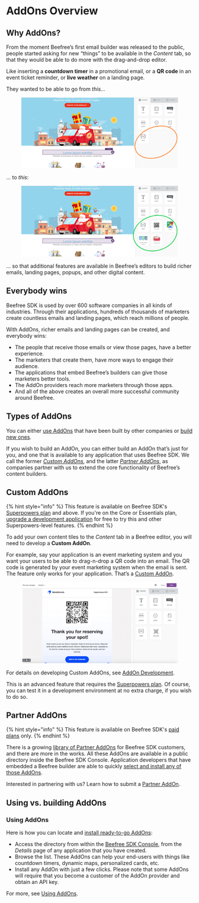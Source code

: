 # AddOns Overview

## Why AddOns? <a href="#why-addons" id="why-addons"></a>

From the moment Beefree’s first email builder was released to the public, people started asking for new “things” to be available in the _Content_ tab, so that they would be able to do more with the drag-and-drop editor.

Like inserting a **countdown timer** in a promotional email, or a **QR code** in an event ticket reminder, or **live weather** on a landing page.

They wanted to be able to go from _this…_

<figure><img src="../.gitbook/assets/BEE-AddOns-No-AddOns-1024x460.png" alt=""><figcaption></figcaption></figure>

… to _this_:

<figure><img src="../.gitbook/assets/2BEE-AddOns-Yes-1024x460.png" alt=""><figcaption></figcaption></figure>

… so that additional features are available in Beefree’s editors to build richer emails, landing pages, popups, and other digital content.

## Everybody wins <a href="#everybody-wins" id="everybody-wins"></a>

Beefree SDK is used by over 600 software companies in all kinds of industries. Through their applications, hundreds of thousands of marketers create countless emails and landing pages, which reach millions of people.

With AddOns, richer emails and landing pages can be created, and everybody wins:

* The people that receive those emails or view those pages, have a better experience.
* The marketers that create them, have more ways to engage their audience.
* The applications that embed Beefree’s builders can give those marketers better tools.
* The AddOn providers reach more marketers through those apps.
* And all of the above creates an overall more successful community around Beefree.

## Types of AddOns <a href="#types-of-addons" id="types-of-addons"></a>

You can either [use AddOns](partner-addons/installing-partner-addons.md) that have been built by other companies or [build new ones](addons-overview.md#custom-addons).

If you wish to build an AddOn, you can either build an AddOn that’s just for you, and one that is available to any application that uses Beefree SDK. We call the former [_Custom AddOns_](addons-overview.md#custom-addons), and the latter [_Partner AddOns_](addons-overview.md#partner-addons), as companies partner with us to extend the core functionality of Beefree’s content builders.

## Custom AddOns

{% hint style="info" %}
This feature is available on Beefree SDK's [Superpowers plan](https://developers.beefree.io/pricing/) and above. If you're on the Core or Essentials plan, [upgrade a development application](../getting-started/development-applications.md) for free to try this and other Superpowers-level features.
{% endhint %}

To add your own content tiles to the _Content_ tab in a Beefree editor, you will need to develop a **Custom AddOn**.

For example, say your application is an event marketing system and you want your users to be able to drag-n-drop a QR code into an email. The QR code is generated by your event marketing system when the email is sent. The feature only works for your application. That’s a [Custom AddOn](addons-overview.md#custom-addons).

<figure><img src="../.gitbook/assets/3QRcode-1024x527.jpeg" alt=""><figcaption></figcaption></figure>

For details on developing Custom AddOns, see [AddOn Development](custom-addons/addon-development.md).

This is an advanced feature that requires the [Superpowers plan](https://developers.beefree.io/pricing-plans). Of course, you can test it in a development environment at no extra charge, if you wish to do so.

## Partner AddOns

{% hint style="info" %}
This feature is available on Beefree SDK's [paid plans](https://developers.beefree.io/pricing-plans) only.
{% endhint %}

There is a growing [library of Partner AddOns](partner-addons/partner-addons-directory.md) for Beefree SDK customers, and there are more in the works. All these AddOns are available in a public directory inside the Beefree SDK Console. Application developers that have embedded a Beefree builder are able to quickly [select and install any of those AddOns](partner-addons/partner-addons-directory.md).

Interested in partnering with us? Learn how to submit a [Partner AddOn](addons-overview.md#partner-addons).

## Using vs. building AddOns <a href="#using-vs-building-addons" id="using-vs-building-addons"></a>

### Using AddOns

Here is how you can locate and [install ready-to-go AddOns](partner-addons/installing-partner-addons.md):

* Access the directory from within the [Beefree SDK Console](https://developers.beefree.io/accounts/login/), from the _Details_ page of any application that you have created.
* Browse the list. These AddOns can help your end-users with things like countdown timers, dynamic maps, personalized cards, etc.
* Install any AddOn with just a few clicks. Please note that some AddOns will require that you become a customer of the AddOn provider and obtain an API key.

For more, see [Using AddOns](partner-addons/installing-partner-addons.md).
